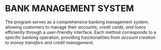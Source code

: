 # BANK MANAGEMENT SYSTEM
The program serves as a comprehensive banking management system, allowing customers to manage their *accounts, credit cards, and loans* efficiently through a user-friendly interface. Each method corresponds to a specific banking operation, providing functionalities from *account creation to money transfers and credit management.*
